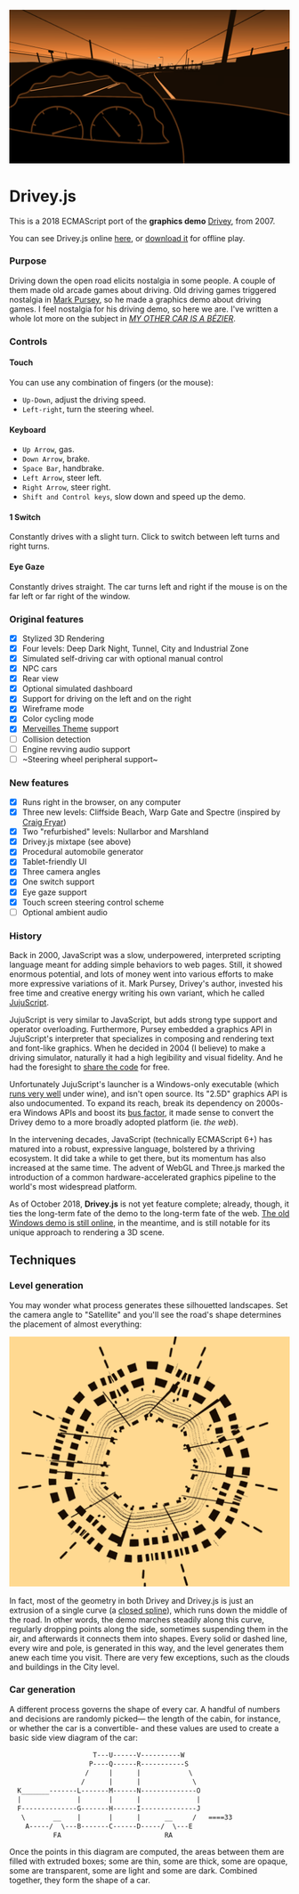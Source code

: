 ![Drivey screenshot](/readme_assets/screenshot.png?raw=true "Drivey's industrial zone.")

# Drivey.js

This is a 2018 ECMAScript port of the **graphics demo** [Drivey](http://drivey.com), from 2007.

You can see Drivey.js online [here](https://rezmason.github.io/drivey/), or [download it](https://github.com/Rezmason/drivey/archive/master.zip) for offline play.

### Purpose

Driving down the open road elicits nostalgia in some people. A couple of them made old arcade games about driving.
Old driving games triggered nostalgia in [Mark Pursey](https://github.com/MarkPursey), so he made a graphics demo about driving games.
I feel nostalgia for his driving demo, so here we are. I've written a whole lot more on the subject in [_MY OTHER CAR IS A BÉZIER_](./MY_OTHER_CAR_IS_A_BEZIER.md).

### Controls
#### Touch
You can use any combination of fingers (or the mouse):
- `Up-Down`, adjust the driving speed.
- `Left-right`, turn the steering wheel.
#### Keyboard
- `Up Arrow`, gas.
- `Down Arrow`, brake.
- `Space Bar`, handbrake.
- `Left Arrow`, steer left.
- `Right Arrow`, steer right.
- `Shift and Control keys`, slow down and speed up the demo.
#### 1 Switch
Constantly drives with a slight turn. Click to switch between left turns and right turns.
#### Eye Gaze
Constantly drives straight. The car turns left and right if the mouse is on the far left or far right of the window.
### Original features

- [x] Stylized 3D Rendering
- [x] Four levels: Deep Dark Night, Tunnel, City and Industrial Zone
- [x] Simulated self-driving car with optional manual control
- [x] NPC cars
- [x] Rear view
- [x] Optional simulated dashboard
- [x] Support for driving on the left and on the right
- [x] Wireframe mode
- [x] Color cycling mode
- [x] [Merveilles Theme](https://github.com/hundredrabbits/Themes) support
- [ ] Collision detection
- [ ] Engine revving audio support
- [ ] ~Steering wheel peripheral support~

### New features
- [x] Runs right in the browser, on any computer
- [x] Three new levels: Cliffside Beach, Warp Gate and Spectre (inspired by [Craig Fryar](https://www.youtube.com/watch?v=b0X74Oe80tg))
- [x] Two "refurbished" levels: Nullarbor and Marshland
- [x] Drivey.js mixtape (see above)
- [x] Procedural automobile generator
- [x] Tablet-friendly UI
- [x] Three camera angles
- [x] One switch support
- [x] Eye gaze support
- [x] Touch screen steering control scheme
- [ ] Optional ambient audio

### History

Back in 2000, JavaScript was a slow, underpowered, interpreted scripting language meant for adding simple behaviors to web pages. Still, it showed enormous potential, and lots of money went into various efforts to make more expressive variations of it. Mark Pursey, Drivey's author, invested his free time and creative energy writing his own variant, which he called [JujuScript](https://web.archive.org/web/20110807170635/http://jujusoft.com/software/jujuscript/index.html).

JujuScript is very similar to JavaScript, but adds strong type support and operator overloading. Furthermore, Pursey embedded a graphics API in JujuScript's interpreter that specializes in composing and rendering text and font-like graphics. When he decided in 2004 (I believe) to make a driving simulator, naturally it had a high legibility and visual fidelity. And he had the foresight to [share the code](https://web.archive.org/web/20160313145032/http://www.jujusoft.com/download/jujuscript-1.0.zip) for free.

Unfortunately JujuScript's launcher is a Windows-only executable (which [runs very well](https://appdb.winehq.org/objectManager.php?sClass=application&iId=8828) under wine), and isn't open source. Its "2.5D" graphics API is also undocumented. To expand its reach, break its dependency on 2000s-era Windows APIs and boost its [bus factor](https://en.wikipedia.org/wiki/Bus_factor), it made sense to convert the Drivey demo to a more broadly adopted platform (ie. *the web*).

In the intervening decades, JavaScript (technically ECMAScript 6+) has matured into a robust, expressive language, bolstered by a thriving ecosystem. It did take a while to get there, but its momentum has also increased at the same time. The advent of WebGL and Three.js marked the introduction of a common hardware-accelerated graphics pipeline to the world's most widespread platform.

As of October 2018, **Drivey.js** is not yet feature complete; already, though, it ties the long-term fate of the demo to the long-term fate of the web. [The old Windows demo is still online](http://drivey.com), in the meantime, and is still notable for its unique approach to rendering a 3D scene.

## Techniques

### Level generation
You may wonder what process generates these silhouetted landscapes. Set the camera angle to "Satellite" and you'll see the road's shape determines the placement of almost everything:

![Drivey overhead screenshot](/readme_assets/screenshot_overhead.png?raw=true "Drivey's industrial zone, viewed from up above.")

In fact, most of the geometry in both Drivey and Drivey.js is just an extrusion of a single curve (a [closed spline](https://threejs.org/docs/#api/en/extras/curves/CatmullRomCurve3)), which runs down the middle of the road. In other words, the demo marches steadily along this curve, regularly dropping points along the side, sometimes suspending them in the air, and afterwards it connects them into shapes. Every solid or dashed line, every wire and pole, is generated in this way, and the level generates them anew each time you visit. There are very few exceptions, such as the clouds and buildings in the City level.
### Car generation
A different process governs the shape of every car. A handful of numbers and decisions are randomly picked— the length of the cabin, for instance, or whether the car is a convertible- and these values are used to create a basic side view diagram of the car:
```
                     T---U------V----------W
                    P----Q------R-----------S
                   /     |      |            \
                  /      |      |             \
  K_______-------L-------M------N--------------O
  |              |       |      |              |
  F--------------G-------H------I--------------J
   \       __    |       |      |      __     /   ====33
    A-----/  \---B-------C------D-----/  \---E
           FA                          RA
```
Once the points in this diagram are computed, the areas between them are filled with extruded boxes; some are thin, some are thick, some are opaque, some are transparent, some are light and some are dark. Combined together, they form the shape of a car.
